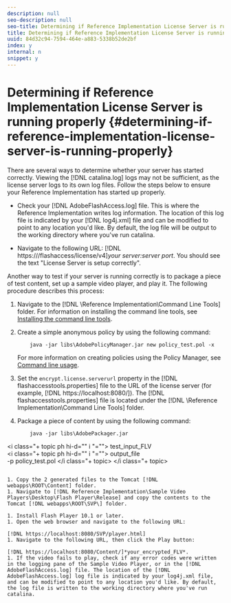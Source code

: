```yaml
---
description: null
seo-description: null
seo-title: Determining if Reference Implementation License Server is running properly
title: Determining if Reference Implementation License Server is running properly
uuid: 84d32c94-7594-464e-a883-5338b52de2bf
index: y
internal: n
snippet: y
---
```


# Determining if Reference Implementation License Server is running properly {#determining-if-reference-implementation-license-server-is-running-properly}

There are several ways to determine whether your server has started correctly. Viewing the [!DNL catalina.log] logs may not be sufficient, as the license server logs to its own log files. Follow the steps below to ensure your Reference Implementation has started up properly.

* Check your [!DNL AdobeFlashAccess.log] file. This is where the Reference Implementation writes log information. The location of this log file is indicated by your [!DNL log4j.xml] file and can be modified to point to any location you'd like. By default, the log file will be output to the working directory where you've run catalina.

* Navigate to the following URL: [!DNL https:///flashaccess/license/v4]*your server:server port*. You should see the text "License Server is setup correctly".

Another way to test if your server is running correctly is to package a piece of test content, set up a sample video player, and play it. The following procedure describes this process:

1. Navigate to the [!DNL \Reference Implementation\Command Line Tools] folder. For information on installing the command line tools, see [Installing the command line tools](../aaxs-reference-implementations/command-line-tools/installing-the-command-line-tools.md).

1. Create a simple anonymous policy by using the following command: 

   ```
       java -jar libs\AdobePolicyManager.jar new policy_test.pol -x
   ```

   For more information on creating policies using the Policy Manager, see [Command line usage](../aaxs-reference-implementations/command-line-tools/policy-manager/command-line-usage.md).

1. Set the `encrypt.license.serverurl` property in the [!DNL flashaccesstools.properties] file to the URL of the license server (for example, [!DNL https://localhost:8080/]). The [!DNL flashaccesstools.properties] file is located under the [!DNL \Reference Implementation\Command Line Tools] folder.

1. Package a piece of content by using the following command: 

   ```
       java -jar libs\AdobePackager.jar  
<i class="+ topic ph hi-d="" i "="">
  test_input_FLV  
 <i class="+ topic ph hi-d="" i "="">
   output_file  
               -p policy_test.pol 
 </i class="+ topic> 
</i class="+ topic>
   ```

1. Copy the 2 generated files to the Tomcat [!DNL webapps\ROOT\Content] folder.
1. Navigate to [!DNL Reference Implementation\Sample Video Players\Desktop\Flash Player\Release] and copy the contents to the Tomcat [!DNL webapps\ROOT\SVP\] folder.

1. Install Flash Player 10.1 or later.
1. Open the web browser and navigate to the following URL:

[!DNL https://localhost:8080/SVP/player.html]
1. Navigate to the following URL, then click the Play button:

[!DNL https://localhost:8080/Content/]*your_encrypted_FLV*.
1. If the video fails to play, check if any error codes were written in the logging pane of the Sample Video Player, or in the [!DNL AdobeFlashAccess.log] file. The location of the [!DNL AdobeFlashAccess.log] log file is indicated by your log4j.xml file, and can be modified to point to any location you'd like. By default, the log file is written to the working directory where you've run catalina.

